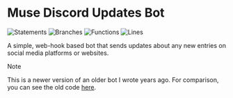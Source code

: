 # Muse Discord Updates Bot

![Statements](https://img.shields.io/badge/statements-66.89%25-red.svg?style=flat)
![Branches](https://img.shields.io/badge/branches-82.57%25-yellow.svg?style=flat)
![Functions](https://img.shields.io/badge/functions-85.36%25-yellow.svg?style=flat)
![Lines](https://img.shields.io/badge/lines-66.89%25-red.svg?style=flat)

A simple, web-hook based bot that sends updates about any new entries on social media platforms or websites.

> [!NOTE]  
> This is a newer version of an older bot I wrote years ago. For comparison, you can see the old code [here](https://github.com/ncla/muse-data-bank).
